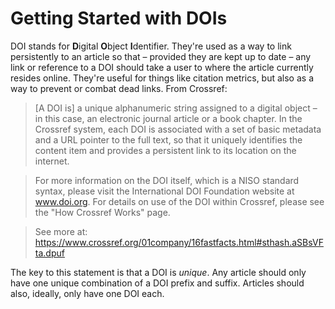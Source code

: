 # Getting Started with DOIs

DOI stands for **D**igital **O**bject **I**dentifier. They're used as a way to link persistently to an article so that – provided they are kept up to date – any link or reference to a DOI should take a user to where the article currently resides online. They're useful for things like citation metrics, but also as a way to prevent or combat dead links. From Crossref:

> [A DOI is] a unique alphanumeric string assigned to a digital object – in this case, an electronic journal article or a book chapter. In the Crossref system, each DOI is associated with a set of basic metadata and a URL pointer to the full text, so that it uniquely identifies the content item and provides a persistent link to its location on the internet.

> For more information on the DOI itself, which is a NISO standard syntax, please visit the International DOI Foundation website at www.doi.org. For details on use of the DOI within Crossref, please see the "How Crossref Works" page.

> See more at: https://www.crossref.org/01company/16fastfacts.html#sthash.aSBsVFta.dpuf

The key to this statement is that a DOI is _unique_. Any article should only have one unique combination of a DOI prefix and suffix. Articles should also, ideally, only have one DOI each.

